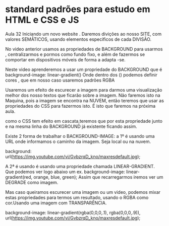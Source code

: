 # standard padrões para estudo em HTML e CSS e JS

Aula 32 Iniciando um novo website . Daremos divições ao nosso SITE, com valores SEMÂTICOS, usando elementos especificos de cada DIVISÃO.

No video anterior usamos as propriedades de BACKGROUND para usarmos , centralizarmos e pormos como fundo fixo, e além de fazermos se comportar em dispositivos móveis de forma a adapta -se.

Neste video aprenderemos a usar um propriedade do BACKGROUND que é background-image: linear-gradient() Onde dentro dos () podemos definir cores , que em nosso caso usaremos padrões RGBA

Usaremos um efeito de escurecer a imagem para darmos uma visualização melhor dos nosso textos que ficarão sobre a imagem. Não faremos isto na Maquina, pois a imagem se encontra na NUVEM, então teremos que usar as propriedades do CSS para fazermos isto. É isto que faremos na próxima aula.

como o CSS tem efeito em cascata,teremos que por esta propriedade junto  e na mesma linha do BACKGROUND já existente ficando assim.

Existe 2 forma de trabalhar o BACKGROUND-IMAGE:
a 1º é usando uma URL onde informamos o caminho da imagem. Seja local ou na nuvem.

background: url(https://img.youtube.com/vi/GvbzrqD_kno/maxresdefault.jpg);

A 2ª é usando é usando uma propriedade chamada LINEAR-GRADIENT. Que podemos ver logo abaixo um ex.
background-image: linear-gradient(red, orange, blue, green); Assim que recarregarmos iremos ver um DEGRADE como imagem.

Mas caso queiramos escurecer uma imagem ou um video, podemos mixar estas propriedades para termos  um resultado, usando o RGBA como cor.Usando  uma imagem com TRANSPARÊNCIA.

background-image: linear-gradient(rgba(0,0,0,.1), rgba(0,0,0,.9)), url(https://img.youtube.com/vi/GvbzrqD_kno/maxresdefault.jpg);

















            

